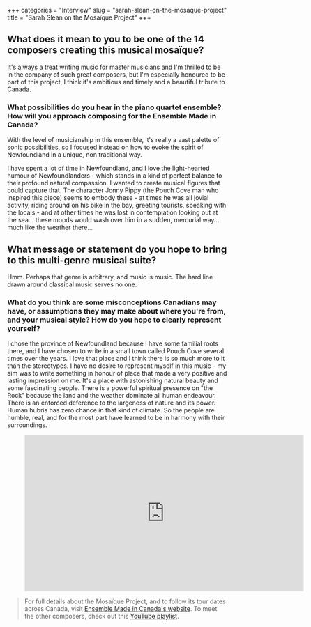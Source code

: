 +++
categories = "Interview"
slug = "sarah-slean-on-the-mosaque-project"
title = "Sarah Slean on the Mosaïque Project"
+++

## What does it mean to you to be one of the 14 composers creating this musical mosaïque?

It's always a treat writing music for master musicians and I'm thrilled to be in the company of such great composers, but I'm especially honoured to be part of this project, I think it's ambitious and timely and a beautiful tribute to Canada. 

### What possibilities do you hear in the piano quartet ensemble? How will you approach composing for the Ensemble Made in Canada?

With the level of musicianship in this ensemble, it's really a vast palette of sonic possibilities, so I focused instead on how to evoke the spirit of Newfoundland in a unique, non traditional way. 

I have spent a lot of time in Newfoundland, and I love the light-hearted humour of Newfoundlanders - which stands in a kind of perfect balance to their profound natural compassion. I wanted to create musical figures that could capture that. The character Jonny Pippy (the Pouch Cove man who inspired this piece) seems to embody these - at times he was all jovial activity, riding around on his bike in the bay, greeting tourists, speaking with the locals - and at other times he was lost in contemplation looking out at the sea… these moods would wash over him in a sudden, mercurial way… much like the weather there…  

## What message or statement do you hope to bring to this multi-genre musical suite?

Hmm. Perhaps that genre is arbitrary, and music is music. The hard line drawn around classical music serves no one. 

### What do you think are some misconceptions Canadians may have, or assumptions they may make about where you're from, and your musical style? How do you hope to clearly represent yourself?

I chose the province of Newfoundland because I have some familial roots there, and I have chosen to write in a small town called Pouch Cove several times over the years. I love that place and I think there is so much more to it than the stereotypes.  I have no desire to represent myself in this music - my aim was to write something in honour of place that made a very positive and lasting impression on me.  It's a place with astonishing natural beauty and some fascinating people.  There is a powerful spiritual presence on "the Rock" because the land and the weather dominate all human endeavour.  There is an enforced deference to the largeness of nature and its power. Human hubris has zero chance in that kind of climate. So the people are humble, real, and for the most part have learned to be in harmony with their surroundings.

<figure data-type="video">
<iframe width="640" height="360" src="https://www.youtube.com/embed/-RH9dBTW_kQ" frameborder="0" allow="autoplay; encrypted-media" allowfullscreen></iframe>
</figure>

>For full details about the Mosaïque Project, and to follow its tour dates across Canada, visit [Ensemble Made in Canada's website](https://www.ensemblemadeincanada.com/mosaique-project/about-the-project/). To meet the other composers, check out this [YouTube playlist](https://www.youtube.com/watch?v=-RH9dBTW_kQ&list=PLFwYc7IVissZ0owB13vtwEFtu6Q8ymUEw).
